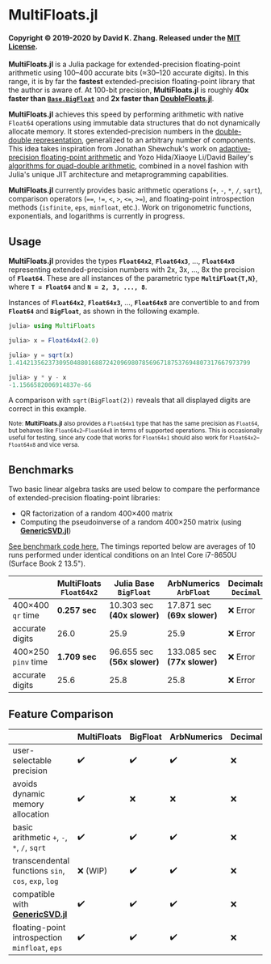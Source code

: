 # MultiFloats.jl

#### Copyright © 2019-2020 by David K. Zhang. Released under the [MIT License](https://github.com/dzhang314/MultiFloats.jl/blob/master/LICENSE).

**MultiFloats.jl** is a Julia package for extended-precision floating-point arithmetic using 100–400 accurate bits (≈30–120 accurate digits). In this range, it is by far the **fastest** extended-precision floating-point library that the author is aware of. At 100-bit precision, **MultiFloats.jl** is roughly **40x faster than [`Base.BigFloat`](https://docs.julialang.org/en/v1/manual/integers-and-floating-point-numbers/#Arbitrary-Precision-Arithmetic)** and **2x faster than [DoubleFloats.jl](https://github.com/JuliaMath/DoubleFloats.jl)**.

**MultiFloats.jl** achieves this speed by performing arithmetic with native `Float64` operations using immutable data structures that do not dynamically allocate memory. It stores extended-precision numbers in the [double-double representation](https://en.wikipedia.org/wiki/Quadruple-precision_floating-point_format#Double-double_arithmetic), generalized to an arbitrary number of components. This idea takes inspiration from Jonathan Shewchuk's work on [adaptive-precision floating-point arithmetic](http://dx.doi.org/10.1007/pl00009321) and Yozo Hida/Xiaoye Li/David Bailey's [algorithms for quad-double arithmetic](https://doi.org/10.1109/ARITH.2001.930115), combined in a novel fashion with Julia's unique JIT architecture and metaprogramming capabilities.

**MultiFloats.jl** currently provides basic arithmetic operations (`+`, `-`, `*`, `/`, `sqrt`), comparison operators (`==`, `!=`, `<`, `>`, `<=`, `>=`), and floating-point introspection methods (`isfinite`, `eps`, `minfloat`, etc.). Work on trigonometric functions, exponentials, and logarithms is currently in progress.

## Usage

**MultiFloats.jl** provides the types **`Float64x2`**, **`Float64x3`**, ..., **`Float64x8`** representing extended-precision numbers with 2x, 3x, ..., 8x the precision of **`Float64`**. These are all instances of the parametric type **`MultiFloat{T,N}`**, where **`T = Float64`** and <b><code>N&nbsp;=&nbsp;2,&nbsp;3,&nbsp;...,&nbsp;8</code></b>.

Instances of **`Float64x2`**, **`Float64x3`**, ..., **`Float64x8`** are convertible to and from **`Float64`** and **`BigFloat`**, as shown in the following example.

```julia
julia> using MultiFloats

julia> x = Float64x4(2.0)

julia> y = sqrt(x)
1.41421356237309504880168872420969807856967187537694807317667973799

julia> y * y - x
-1.1566582006914837e-66
```

A comparison with `sqrt(BigFloat(2))` reveals that all displayed digits are correct in this example.

<sup>Note: **MultiFloats.jl** also provides a `Float64x1` type that has the same precision as `Float64`, but behaves like `Float64x2`–`Float64x8` in terms of supported operations. This is occasionally useful for testing, since any code that works for `Float64x1` should also work for `Float64x2`–`Float64x8` and vice versa.</sup>

## Benchmarks

Two basic linear algebra tasks are used below to compare the performance of extended-precision floating-point libraries:

* QR factorization of a random 400×400 matrix
* Computing the pseudoinverse of a random 400×250 matrix (using **[GenericSVD.jl](https://github.com/JuliaLinearAlgebra/GenericSVD.jl)**)

[See benchmark code here.](https://gist.github.com/dzhang314/3e10463843f4ab5f5a4a2206c877771b) The timings reported below are averages of 10 runs performed under identical conditions on an Intel Core i7-8650U (Surface Book 2 13.5").

|                 | MultiFloats `Float64x2` | Julia Base `BigFloat`        | ArbNumerics `ArbFloat`  | Decimals `Decimal` | DecFP `Dec128`        | DoubleFloats `Double64` | Quadmath `Float128`   |
|-----------------|---------------------------|--------------------------|---------------------------|----------------------|-------------------------|---------------------------|-------------------------|
| 400×400 `qr`&nbsp;time  | **0.257 sec**                 | 10.303 sec **(40x&nbsp;slower)** | 17.871 sec **(69x&nbsp;slower)**  | ❌ Error              | 9.448 sec **(36x&nbsp;slower)** | 0.535 sec **(2x&nbsp;slower)**    | 2.403 sec **(9x&nbsp;slower)**  |
| accurate digits | 26.0                      | 25.9                     | 25.9                      | ❌ Error              | 27.6                    | 26.1                      | 28.1                    |
| 400×250 `pinv`&nbsp;time  | **1.709 sec**                 | 96.655 sec **(56x&nbsp;slower)** | 133.085 sec **(77x&nbsp;slower)** | ❌ Error              | ❌ Error                 | 3.668 sec **(2x&nbsp;slower)**    | 15.576 sec **(9x&nbsp;slower)** |
| accurate digits | 25.6                      | 25.8                     | 25.8                      | ❌ Error              | ❌ Error                 | 25.4                      | 27.9                    |

## Feature Comparison

|                                                        | MultiFloats | BigFloat | ArbNumerics | Decimals | DecFP | DoubleFloats | Quadmath |
|--------------------------------------------------------|-------------|----------|-------------|----------|-------|--------------|----------|
| user-selectable precision                              | ✔️          | ✔️      | ✔️          | ❌       | ❌    | ❌          | ❌       |
| avoids dynamic memory allocation                       | ✔️          | ❌      | ❌          | ❌       | ✔️    | ⚠️          | ✔️       |
| basic arithmetic `+`, `-`, `*`, `/`, `sqrt`            | ✔️          | ✔️      | ✔️          | ❌       | ✔️    | ✔️          | ✔️       |
| transcendental functions `sin`, `cos`, `exp`, `log`    | ❌ (WIP)    | ✔️      | ✔️          | ❌       | ✔️    | ✔️          | ✔️       |
| compatible with **[GenericSVD.jl](https://github.com/JuliaLinearAlgebra/GenericSVD.jl)**                         | ✔️          | ✔️      | ✔️          | ❌       | ❌    | ✔️          | ✔️       |
| floating-point introspection `minfloat`, `eps`         | ✔️          | ✔️      | ✔️          | ❌       | ✔️    | ✔️          | ✔️       |

